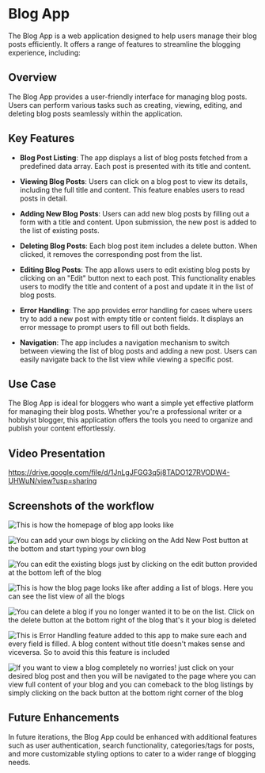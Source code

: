 # Blog App

The Blog App is a web application designed to help users manage their blog posts efficiently. It offers a range of features to streamline the blogging experience, including:

## Overview

The Blog App provides a user-friendly interface for managing blog posts. Users can perform various tasks such as creating, viewing, editing, and deleting blog posts seamlessly within the application.

## Key Features

- **Blog Post Listing**: The app displays a list of blog posts fetched from a predefined data array. Each post is presented with its title and content.
  
- **Viewing Blog Posts**: Users can click on a blog post to view its details, including the full title and content. This feature enables users to read posts in detail.
  
- **Adding New Blog Posts**: Users can add new blog posts by filling out a form with a title and content. Upon submission, the new post is added to the list of existing posts.
  
- **Deleting Blog Posts**: Each blog post item includes a delete button. When clicked, it removes the corresponding post from the list.
  
- **Editing Blog Posts**: The app allows users to edit existing blog posts by clicking on an "Edit" button next to each post. This functionality enables users to modify the title and content of a post and update it in the list of blog posts.
  
- **Error Handling**: The app provides error handling for cases where users try to add a new post with empty title or content fields. It displays an error message to prompt users to fill out both fields.
  
- **Navigation**: The app includes a navigation mechanism to switch between viewing the list of blog posts and adding a new post. Users can easily navigate back to the list view while viewing a specific post.

## Use Case

The Blog App is ideal for bloggers who want a simple yet effective platform for managing their blog posts. Whether you're a professional writer or a hobbyist blogger, this application offers the tools you need to organize and publish your content effortlessly.


## Video Presentation

https://drive.google.com/file/d/1JnLgJFGG3q5j8TADO127RVODW4-UHWuN/view?usp=sharing

## Screenshots of the workflow

![This is how the homepage of blog app looks like](image1.png)

![You can add your own blogs by clicking on the Add New Post button at the bottom and start typing your own blog](image2.jpg)

![You can edit the existing blogs just by clicking on the edit button provided at the bottom left of the blog](image3.jpg)

![This is how the blog page looks like after adding a list of blogs. Here you can see the list view of all the blogs](image4.jpg)

![You can delete a blog if you no longer wanted it to be on the list. Click on the delete button at the bottom right of the blog that's it your blog is deleted](image5.jpg)

![This is Error Handling feature added to this app to make sure each and every field is filled. A blog content without title doesn't makes sense and viceversa. So to avoid this this feature is included](image6.jpg)

![If you want to view a blog completely no worries! just click on your desired blog post and then you will be navigated to the page where you can view full content of your blog and you can comeback to the blog listings by simply clicking on the back button at the bottom right corner of the blog](image7.jpg)

## Future Enhancements

In future iterations, the Blog App could be enhanced with additional features such as user authentication, search functionality, categories/tags for posts, and more customizable styling options to cater to a wider range of blogging needs.